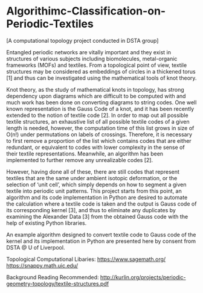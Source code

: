 # Algorithimc-Classification-on-Periodic-Textiles
[A computational topology project conducted in DSTA group]

Entangled periodic networks are vitally important
and they exist in structures of various subjects
including biomolecules, metal-organic frameworks
(MOFs) and textiles. From a topological point of
view, textile structures may be considered as
embeddings of circles in a thickened torus [1] and
thus can be investigated using the mathematical tools
of knot theory.


Knot theory, as the study of mathematical knots in
topology, has strong dependency upon diagrams
which are difficult to be computed with and much
work has been done on converting diagrams to string
codes. One well known representation is the Gauss
Code of a knot, and it has been recently extended to
the notion of textile code [2].
In order to map out all possible textile structures, an
exhaustive list of all possible textile codes of a given
length is needed, however, the computation time of
this list grows in size of O(n!) under permutations on
labels of crossings. Therefore, it is necessary to first
remove a proportion of the list which contains codes
that are either redundant, or equivalent to codes with
lower complexity in the sense of their textile
representations. Meanwhile, an algorithm has been
implemented to further remove any unrealizable
codes [2].


However, having done all of these, there are still
codes that represent textiles that are the same under
ambient isotopic deformation, or the selection of
‘unit cell’, which simply depends on how to segment
a given textile into periodic unit patterns.
This project starts from this point, an algorithm and
its code implementation in Python are desired to
automate the calculation where a textile code is taken
and the output is Gauss code of its corresponding
kernel [3], and thus to eliminate any duplicates by
examining the Alexander Data [3] from the obtained
Gauss code with the help of existing Python libraries.

An example algorithm designed to convert textile code to Gauss code of the 
kernel and its implementation in Python are presented here by consent from DSTA @ U of Liverpool.

Topological Computational Libaries:
https://www.sagemath.org/
https://snappy.math.uic.edu/

Background Reading Recommended:
http://kurlin.org/projects/periodic-geometry-topology/textile-structures.pdf
